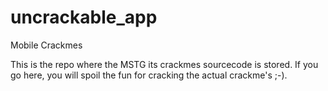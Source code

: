 # uncrackable_app
Mobile Crackmes

This is the repo where the MSTG its crackmes sourcecode is stored. If you go here, you will spoil the fun for cracking the actual crackme's ;-).
